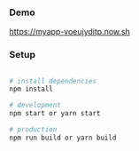 ### Demo
https://myapp-voeujyditp.now.sh

### Setup

``` bash

# install dependencies
npm install

# development
npm start or yarn start

# production
npm run build or yarn build

```
